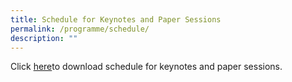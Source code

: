 ```yaml
---
title: Schedule for Keynotes and Paper Sessions
permalink: /programme/schedule/
description: ""
---
```

Click [here](/files/Updated%20on%207a%20Nov_%20Schedule%20for%20Keynotes%20and%20Paper%20Sessions%20on%2016%20and%2017%20Nov%202022.pdf)to download schedule for keynotes and paper sessions.